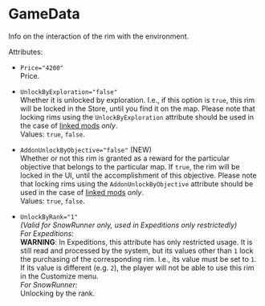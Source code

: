 # GameData

Info on the interaction of the rim with the environment.

Attributes:

-   `Price="4200"`  
    Price.

-   `UnlockByExploration="false"`  
    Whether it is unlocked by exploration. I.e., if this option is `true`, this rim will be locked in the Store, until you find it on the map. Please note that locking rims using the `UnlockByExploration` attribute should be used in the case of [linked mods][linked_mods] *only*.     
    Values: `true`, `false`.

-   `AddonUnlockByObjective="false"` (NEW)  
    Whether or not this rim is granted as a reward for the particular objective that belongs to the particular map. If `true`, the rim will be locked in the UI, until the accomplishment of this objective. Please note that locking rims using the `AddonUnlockByObjective` attribute should be used in the case of [linked mods][linked_mods] *only*.   
    Values: `true`, `false`.  

-   `UnlockByRank="1"`  
    *(Valid for SnowRunner only, used in Expeditions only restrictedly)*  
    *For Expeditions:*  
    **WARNING**: In Expeditions, this attribute has only restricted usage. It is still read and processed by the system, but its values other than `1` lock the purchasing of the corresponding rim. I.e., its value must be set to `1`. If its value is different (e.g. `2`), the player will not be able to use this rim in the Customize menu.  
    *For SnowRunner:*  
    Unlocking by the rank.  


[linked_mods]: ./../../../../../../usage_and_uploading_of_mods/linking_mods.md
